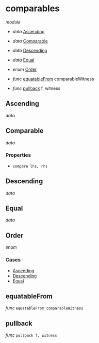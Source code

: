 # comparables

_module_ 

- _data_ [Ascending](#Ascending)
- _data_ [Comparable](#Comparable)
- _data_ [Descending](#Descending)
- _data_ [Equal](#Equal)
- _enum_ [Order](#Order)

- _func_ [equatableFrom](#equatableFrom) comparableWitness
- _func_ [pullback](#pullback) f, witness

## Ascending

_data_ 
## Comparable

_data_ 

### Properties

- `compare lhs, rhs`

## Descending

_data_ 
## Equal

_data_ 
## Order

_enum_ 

### Cases

- [Ascending](#Ascending)
- [Descending](#Descending)
- [Equal](#Equal)


## equatableFrom

_func_ `equatableFrom comparableWitness`


## pullback

_func_ `pullback f, witness`

